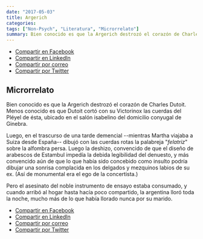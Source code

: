 ```yaml
---
date: "2017-05-03"
title: Argerich
categories:
tags: ["Non-Psych", "Literatura", "Microrrelato"]
summary: Bien conocido es que la Argerich destrozó el corazón de Charles Dutoit. Menos conocido es que Dutoit cortó con su Victorinox las cuerdas del Pléyel de ésta...
---
```


- [Compartir en Facebook]( https://www.facebook.com/sharer/sharer.php?u=https%3A//www.martinvargas.org.pe/post/xf_Argerich/)
- [Compartir en LinkedIn](https://www.linkedin.com/shareArticle?mini=true&url=https%3A//www.martinvargas.org.pe/post/xf_argerich/&title=Interesante&summary=&source=)
- [Compartir por correo](mailto:?subject=Interesante%20Art%C3%ADculo&body=Comparto%20un%20art%C3%ADculo%20interesante%3A%20https%3A//www.martinvargas.org.pe/post/xf_Argerich/)
- [Compartir por Twitter](https://twitter.com/intent/tweet?text=Les%20comparto%20un%20art%C3%ADculo%20interesante%3A%0Ahttps%3A//www.martinvargas.org.pe/post/xf_Argerich/)

## Microrrelato

Bien conocido es que la Argerich destrozó el corazón de Charles Dutoit. Menos conocido es que Dutoit cortó con su Victorinox las cuerdas del Pléyel de ésta, ubicado en el salón isabelino del domicilio conyugal de Ginebra.

Luego, en el trascurso de una tarde demencial --mientras Martha viajaba a Suiza desde España-- dibujó con las cuerdas rotas la palabreja "*felatriz*" sobre la alfombra persa. Luego la deshizo, convencido de que el diseño de arabescos de Estambul impedía la debida legibilidad del denuesto, y más convencido aún de que lo que había sido concebido como insulto podría dibujar una sonrisa complacida en los delgados y mezquinos labios de su ex. 
(Así de monumental era el ego de la concertista.)

Pero el asesinato del noble instrumento de ensayo estaba consumado, y cuando arribó al hogar hasta hacía poco compartido, la argentina lloró toda la noche, mucho más de lo que había llorado nunca por su marido. 


- [Compartir en Facebook]( https://www.facebook.com/sharer/sharer.php?u=https%3A//www.martinvargas.org.pe/post/xf_Argerich/)
- [Compartir en LinkedIn](https://www.linkedin.com/shareArticle?mini=true&url=https%3A//www.martinvargas.org.pe/post/xf_argerich/&title=Interesante&summary=&source=)
- [Compartir por correo](mailto:?subject=Interesante%20Art%C3%ADculo&body=Comparto%20un%20art%C3%ADculo%20interesante%3A%20https%3A//www.martinvargas.org.pe/post/xf_Argerich/)
- [Compartir por Twitter](https://twitter.com/intent/tweet?text=Les%20comparto%20un%20art%C3%ADculo%20interesante%3A%0Ahttps%3A//www.martinvargas.org.pe/post/xf_Argerich/)